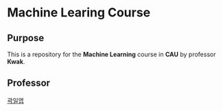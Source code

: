 # Machine Learing Course

## Purpose
This is a repository for the **Machine Learning** course in **CAU** by professor **Kwak**.

## Professor
[곽일엽]("https://github.com/ikwak2")
